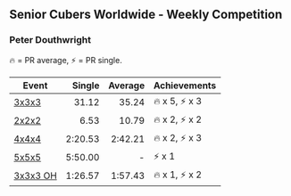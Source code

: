 ## Senior Cubers Worldwide - Weekly Competition
### Peter Douthwright

🔥 = PR average, ⚡ = PR single.

| Event | Single | Average | Achievements|
| -- | --: | --: | :-- |
| [3x3x3](peter_douthwright/333.md) | 31.12 | 35.24 | 🔥 x 5, ⚡ x 3 |
| [2x2x2](peter_douthwright/222.md) | 6.53 | 10.79 | 🔥 x 2, ⚡ x 2 |
| [4x4x4](peter_douthwright/444.md) | 2:20.53 | 2:42.21 | 🔥 x 2, ⚡ x 3 |
| [5x5x5](peter_douthwright/555.md) | 5:50.00 | - | ⚡ x 1 |
| [3x3x3 OH](peter_douthwright/333oh.md) | 1:26.57 | 1:57.43 | 🔥 x 1, ⚡ x 2 |

<!-- Global site tag (gtag.js) - Google Analytics -->
<script async src="https://www.googletagmanager.com/gtag/js?id=UA-86348435-3"></script>
<script>window.dataLayer = window.dataLayer || []; function gtag() {dataLayer.push(arguments);} gtag('js', new Date()); gtag('config', 'UA-86348435-3');</script>
